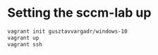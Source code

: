 # Setting the sccm-lab up

```bash
vagrant init gusztavvargadr/windows-10
vagrant up
vagrant ssh
```
